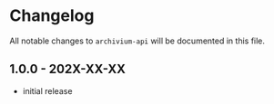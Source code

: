 # Changelog

All notable changes to `archivium-api` will be documented in this file.

## 1.0.0 - 202X-XX-XX

- initial release
